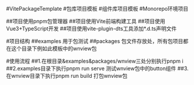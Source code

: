#VitePackageTemplate 
#包库项目模板 
#组件库项目模板 
#Monorepo环境项目

##项目使用pnpm包管理器
##项目使用Vite前端构建工具
##项目使用Vue3+TypeScript开发
##项目使用vite-plugin-dts工具添加*.d.ts声明文件

#项目结构
##examples 用于包测试
##packages 包文件存放处，所有包项目都在这个目录下例如此模板中的wnview包

#使用流程
##1.在根目录&examples&packages/wnview三处分别执行pnpm i
##2.examples目录下执行pnpm run serve 测试wnview包中的button组件
##3.在wnview目录下执行pnpm run build 打包wnview包